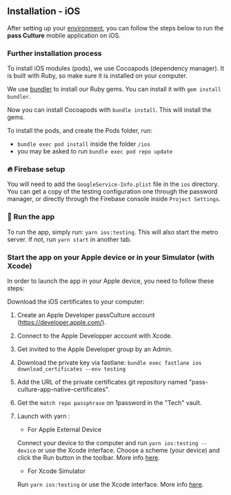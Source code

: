## Installation - iOS

After setting up your [environment][1], you can follow the steps below to run the **pass Culture** mobile application on iOS.

### Further installation process

To install iOS modules (pods), we use Cocoapods (dependency manager). It is built with Ruby, so make sure it is installed on your computer.

We use [bundler][2] to install our Ruby gems. You can install it with `gem install bundler`.

Now you can install Cocoapods with `bundle install`. This will install the gems.

To install the pods, and create the Pods folder, run:

- `bundle exec pod install` inside the folder `/ios`
- you may be asked to run `bundle exec pod repo update`

### 🔥 Firebase setup

You will need to add the `GoogleService-Info.plist` file in the `ios` directory. You can get a copy of the testing configuration one through the password manager, or directly through the Firebase console inside `Project Settings`.

### 🚀 Run the app

To run the app, simply run: `yarn ios:testing`.
This will also start the metro server. If not, run `yarn start` in another tab.

### Start the app on your Apple device or in your Simulator (with Xcode)

In order to launch the app in your Apple device, you need to follow these steps:

Download the iOS certificates to your computer:

1. Create an Apple Developer passCulture account (https://developer.apple.com/).
2. Connect to the Apple Developper account with Xcode.
3. Get invited to the Apple Developer group by an Admin.
4. Download the private key via fastlane:
   `bundle exec fastlane ios download_certificates --env testing`
5. Add the URL of the private certificates git repository named "pass-culture-app-native-certificates".
6. Get the `match repo passphrase` on 1password in the "Tech" vault.

7. Launch with yarn :

   - For Apple External Device

   Connect your device to the computer and run `yarn ios:testing --device` or use the Xcode interface. Choose a scheme (your device) and click the Run button in the toolbar. More info [here][3].

   - For Xcode Simulator

   Run `yarn ios:testing` or use the Xcode interface. More info [here][3].

[1]: ./setup.md
[2]: https://bundler.io/bundle_install.html
[3]: https://developer.apple.com/documentation/xcode/running-your-app-in-the-simulator-or-on-a-device
